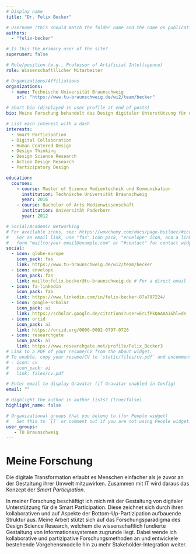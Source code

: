 ```yaml
---
# Display name
title: "Dr. Felix Becker"

# Username (this should match the folder name and the name on publications)
authors:
  - "felix-becker"

# Is this the primary user of the site?
superuser: false

# Role/position (e.g., Professor of Artificial Intelligence)
role: Wissenschaftllicher Mitarbeiter

# Organizations/Affiliations
organizations:
  - name: Technische Universität Braunschweig
    url: "https://www.tu-braunschweig.de/wi2/team/becker"

# Short bio (displayed in user profile at end of posts)
bio: Meine Forschung behandelt das Design digitaler Unterstützung für die Smart Participation und die Integration von Stakeholdern in den Designprozess.

# List each interest with a dash
interests:
  - Smart Participation
  - Digital Collaboration
  - Human Centered Design
  - Design Thinking
  - Design Science Research
  - Action Design Research
  - Participatory Design

education:
  courses:
    - course: Master of Science Medientechnik und Kommunikation
      institution: Technische Universität Braunschweig
      year: 2016
    - course: Bachelor of Arts Medienwissenschaft
      institution: Universität Paderborn
      year: 2012

# Social/Academic Networking
# For available icons, see: https://wowchemy.com/docs/page-builder/#icons
#   For an email link, use "fas" icon pack, "envelope" icon, and a link in the
#   form "mailto:your-email@example.com" or "#contact" for contact widget.
social:
  - icon: globe-europe
    icon_pack: fas
    link: https://www.tu-braunschweig.de/wi2/team/becker
  - icon: envelope
    icon_pack: fas
    link: mailto:felix.becker@tu-braunschweig.de # For a direct email link, use "mailto:test@example.org".
  - icon: fa-linkedin
    icon_pack: fab
    link: https://www.linkedin.com/in/felix-becker-87a797224/
  - icon: google-scholar
    icon_pack: ai
    link: https://scholar.google.de/citations?user=ErLfPkQAAAAJ&hl=de
  - icon: orcid
    icon_pack: ai
    link: https://orcid.org/0000-0002-0797-0726
  - icon: researchgate
    icon_pack: ai
    link: https://www.researchgate.net/profile/Felix_Becker3
# Link to a PDF of your resume/CV from the About widget.
# To enable, copy your resume/CV to `static/files/cv.pdf` and uncomment the lines below.
# - icon: cv
#   icon_pack: ai
#   link: files/cv.pdf

# Enter email to display Gravatar (if Gravatar enabled in Config)
email: ""

# Highlight the author in author lists? (true/false)
highlight_name: false

# Organizational groups that you belong to (for People widget)
#   Set this to `[]` or comment out if you are not using People widget.
user_groups:
   - TU Braunschweig
---
```

# Meine Forschung

Die digitale Transformation erlaubt es Menschen einfacher als je zuvor an der Gestaltung ihrer Umwelt mitzuwirken. Zusammen mit IT wird daraus das Konzept der *Smart Participation*.

In meiner Forschung beschäftigt ich mich mit der Gestaltung von digitaler Unterstützung für die Smart Participation. Diese zeichnet sich durch ihren kollaborativen und auf Aspekte der Bottom-Up-Partizipation aufbauende Struktur aus. Meine Arbeit stützt sich auf das Forschungsparadigma des Design Science Research, welchem die wissenschaftlich fundierte Gestaltung von Informationssystemen zugrunde liegt. Dabei wende ich kollaborative und partizipative Forschungsmethoden an und entwickele bestehende Vorgehensmodelle hin zu mehr Stakeholder-Integration weiter.
